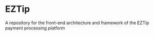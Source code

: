 # EZTip

A repository for the front-end architecture and framework of the EZTip payment processing platform